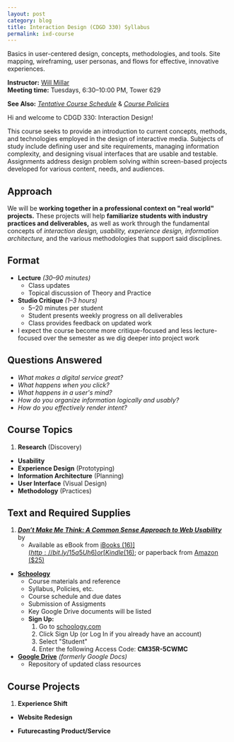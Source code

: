 ```yaml
---
layout: post
category: blog
title: Interaction Design (CDGD 330) Syllabus
permalink: ixd-course
---
```


Basics in user-centered design, concepts, methodologies, and tools. Site mapping, wireframing, user personas, and flows for effective, innovative experiences.

<!--more-->
**Instructor:** [Will Millar](mailto:willmillar@gmail.com)  
**Meeting time:** Tuesdays, 6:30–10:00 PM, Tower 629

**See Also:** [*Tentative Course Schedule*](https://www.schoology.com/page/59652379) & [*Course Policies*](https://www.schoology.com/page/59652657)

Hi and welcome to CDGD 330: Interaction Design!

This course seeks to provide an introduction to current concepts, methods, and technologies employed in the design of interactive media. Subjects of study include defining user and site requirements, managing information complexity, and designing visual interfaces that are usable and testable. Assignments address design problem solving within screen-based projects developed for various content, needs, and audiences.


## Approach

We will be **working together in a professional context on "real world" projects.** These projects will help **familiarize students with industry practices and deliverables,** as well as work through the fundamental concepts of *interaction design, usability, experience design, information architecture,* and the various methodologies that support said disciplines.

## Format
- **Lecture** *(30–90 minutes)*
	- Class updates
	- Topical discussion of Theory and Practice
- **Studio Critique** *(1–3 hours)*
	- 5–20 minutes per student
	- Student presents weekly progress on all deliverables
	- Class provides feedback on updated work
- I expect the course become more critique-focused and less lecture-focused over the semester as we dig deeper into project work

## Questions Answered
- *What makes a digital service great?*
- *What happens when you click?*
- *What happens in a user's mind?*
- *How do you organize information logically and usably?*
- *How do you effectively render intent?*

## Course Topics
1. **Research** (Discovery)
- **Usability**
- **Experience Design** (Prototyping)
- **Information Architecture** (Planning)
- **User Interface** (Visual Design)
- **Methodology** (Practices)

## Text and Required Supplies
1. [***Don’t Make Me Think: A Common Sense Approach to Web Usability***](http://www.sensible.com/dmmt.html) by 
	- Available as eBook from [iBooks ($16)](http://bit.ly/15a5Uh6) or [Kindle ($16)](http://amzn.to/15a60VW); or paperback from [Amazon ($25)](http://amzn.to/1aFAMOD)
- [**Schoology**][schoology]
	- Course materials and reference
	- Syllabus, Policies, etc.
	- Course schedule and due dates
	- Submission of Assigments
	- Key Google Drive documents will be listed
	- **Sign Up:**
		1. Go to [schoology.com](https://www.schoology.com/)
		2. Click Sign Up (or Log In if you already have an account)
		3. Select "Student"
		4. Enter the following Access Code: **CM35R-5CWMC**
-  [**Google Drive**](https://drive.google.com/folderview?id=0B_u2W625O4GkSzJsLXhDcFNnRkk&usp=sharing) *(formerly Google Docs)*
	- Repository of updated class resources

## Course Projects

1. **Experience Shift**

- **Website Redesign**

- **Futurecasting Product/Service**

[contact]: https://www.schoology.com/page/59583401
[schoology]: https://www.schoology.com/course/59421575/